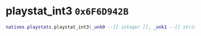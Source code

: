 # playstat_int3 `0x6F6D942B`

```lua
natives.playstats.playstat_int3(_unk0 --[[ integer ]], _unk1 --[[ string ]], _unk2 --[[ integer ]], _unk3 --[[ string ]], _unk4 --[[ integer ]], _unk5 --[[ string ]], _unk6 --[[ integer ]])
```